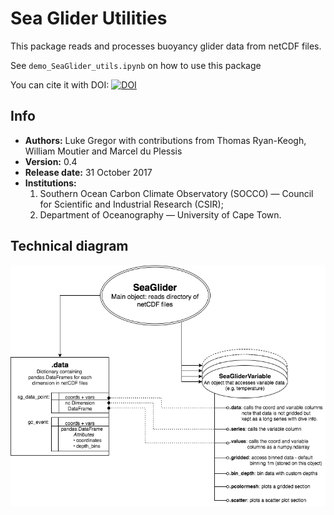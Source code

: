# Sea Glider Utilities
This package reads and processes buoyancy glider data from netCDF files.  

See `demo_SeaGlider_utils.ipynb` on how to use this package 

You can cite it with DOI: [![DOI](https://zenodo.org/badge/79128204.svg)](https://zenodo.org/badge/latestdoi/79128204)

## Info

- **Authors:** Luke Gregor with contributions from Thomas Ryan-Keogh, William Moutier and Marcel du Plessis
- **Version:** 0.4
- **Release date:** 31 October 2017
- **Institutions:** 
	1. Southern Ocean Carbon Climate Observatory (SOCCO) — Council for Scientific and Industrial Research (CSIR);  
	2. Department of Oceanography — University of Cape Town. 

## Technical diagram 
![technical_diagram](SeaGlider%20diagram.png)
